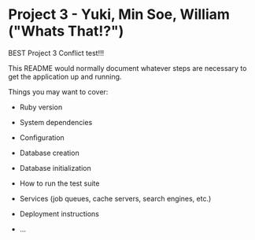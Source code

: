 
# Project 3 - Yuki, Min Soe, William ("Whats That!?")


BEST Project 3 Conflict test!!!

This README would normally document whatever steps are necessary to get the
application up and running.

Things you may want to cover:

* Ruby version

* System dependencies

* Configuration

* Database creation

* Database initialization

* How to run the test suite

* Services (job queues, cache servers, search engines, etc.)

* Deployment instructions

* ...
